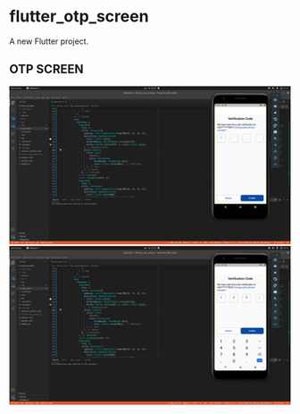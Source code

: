 # flutter_otp_screen

A new Flutter project.

## OTP SCREEN
![alt text](https://github.com/faizdamar1/flutter_otp_screen/blob/main/screenshot/1.png)
![alt text](https://github.com/faizdamar1/flutter_otp_screen/blob/main/screenshot/2.png)
